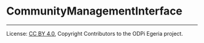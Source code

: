 <!-- SPDX-License-Identifier: CC-BY-4.0 -->
<!-- Copyright Contributors to the ODPi Egeria project. -->

# CommunityManagementInterface




----
License: [CC BY 4.0](https://creativecommons.org/licenses/by/4.0/),
Copyright Contributors to the ODPi Egeria project.